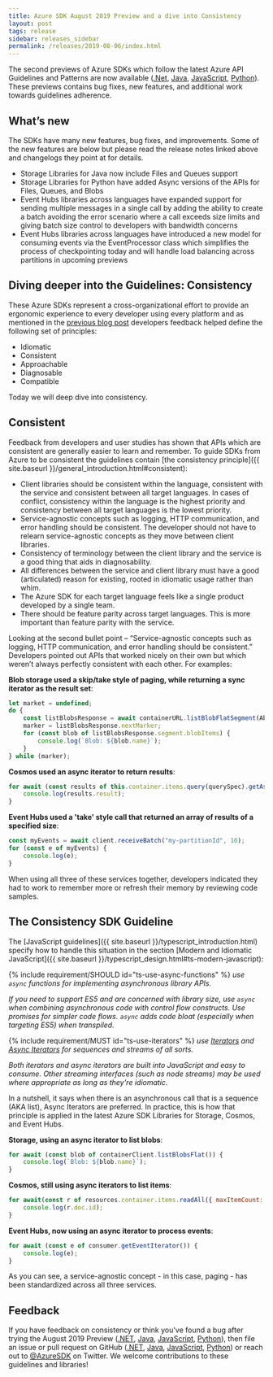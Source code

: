 ```yaml
---
title: Azure SDK August 2019 Preview and a dive into Consistency
layout: post
tags: release
sidebar: releases_sidebar
permalink: /releases/2019-08-06/index.html
---
```


The second previews of Azure SDKs which follow the latest Azure API Guidelines and Patterns are now available ([.Net](dotnet.html), [Java](java.html), [JavaScript](js.html), [Python](python.html)). These previews contains bug fixes, new features, and additional work towards guidelines adherence.

## What’s new

The SDKs have many new features, bug fixes, and improvements. Some of the new features are below but please read the release notes linked above and changelogs they point at for details. 

* Storage Libraries for Java now include Files and Queues support 
* Storage Libraries for Python have added Async versions of the APIs for Files, Queues, and Blobs 
* Event Hubs libraries across languages have expanded support for sending multiple messages in a single call by adding the ability to create a batch avoiding the error scenario where a call exceeds size limits and giving batch size control to developers with bandwidth concerns 
* Event Hubs libraries across languages have introduced a new model for consuming events via the EventProcessor class which simplifies the process of checkpointing today and will handle load balancing across partitions in upcoming previews 

## Diving deeper into the Guidelines: Consistency 

These Azure SDKs represent a cross-organizational effort to provide an ergonomic experience to every developer using every platform and as mentioned in the [previous blog post](../2019-07-10/index.html) developers feedback helped define the following set of principles: 

* Idiomatic 
* Consistent 
* Approachable 
* Diagnosable 
* Compatible 

Today we will deep dive into consistency. 

## Consistent 

Feedback from developers and user studies has shown that APIs which are consistent are generally easier to learn and remember. To guide SDKs from Azure to be consistent the guidelines contain [the consistency principle]({{ site.baseurl }}/general_introduction.html#consistent): 

* Client libraries should be consistent within the language, consistent with the service and consistent between all target languages. In cases of conflict, consistency within the language is the highest priority and consistency between all target languages is the lowest priority. 
* Service-agnostic concepts such as logging, HTTP communication, and error handling should be consistent. The developer should not have to relearn service-agnostic concepts as they move between client libraries. 
* Consistency of terminology between the client library and the service is a good thing that aids in diagnosability. 
* All differences between the service and client library must have a good (articulated) reason for existing, rooted in idiomatic usage rather than whim. 
* The Azure SDK for each target language feels like a single product developed by a single team. 
* There should be feature parity across target languages. This is more important than feature parity with the service.

Looking at the second bullet point – “Service-agnostic concepts such as logging, HTTP communication, and error handling should be consistent.” Developers pointed out APIs that worked nicely on their own but which weren’t always perfectly consistent with each other. For examples: 

**Blob storage used a skip/take style of paging, while returning a sync iterator as the result set**:

```js
let market = undefined;
do {
    const listBlobsResponse = await containerURL.listBlobFlatSegment(Aborter.none, marker);
    marker = listBlobsResponse.nextMarker;
    for (const blob of listBlobsResponse.segment.blobItems) {
        console.log(`Blob: ${blob.name}`);
    }
} while (marker);
```

**Cosmos used an async iterator to return results**:

```js
for await (const results of this.container.items.query(querySpec).getAsyncIterator()) {
    console.log(results.result);
}
```

**Event Hubs used a 'take' style call that returned an array of results of a specified size**:

```js
const myEvents = await client.receiveBatch("my-partitionId", 10);
for (const e of myEvents) {
    console.log(e);
}
```

When using all three of these services together, developers indicated they had to work to remember more or refresh their memory by reviewing code samples.

## The Consistency SDK Guideline

The [JavaScript guidelines]({{ site.baseurl }}/typescript_introduction.html) specify how to handle this situation in the section [Modern and Idiomatic JavaScript]({{ site.baseurl }}/typescript_design.html#ts-modern-javascript):

{% include requirement/SHOULD id="ts-use-async-functions" %} _use `async` functions for implementing asynchronous library APIs._

_If you need to support ES5 and are concerned with library size, use `async` when combining asynchronous code with control flow constructs.  Use promises for simpler code flows.  `async` adds code bloat (especially when targeting ES5) when transpiled._ 

{% include requirement/MUST id="ts-use-iterators" %} _use [Iterators](https://developer.mozilla.org/en-US/docs/Web/JavaScript/Guide/Iterators_and_Generators) and [Async Iterators](https://developer.mozilla.org/en-US/docs/Web/JavaScript/Reference/Statements/for-await...of) for sequences and streams of all sorts._

_Both iterators and async iterators are built into JavaScript and easy to consume. Other streaming interfaces (such as node streams) may be used where appropriate as long as they're idiomatic._

In a nutshell, it says when there is an asynchronous call that is a sequence (AKA list), Async Iterators are preferred. In practice, this is how that principle is applied in the latest Azure SDK Libraries for Storage, Cosmos, and Event Hubs.

**Storage, using an async iterator to list blobs**:

```js
for await (const blob of containerClient.listBlobsFlat()) {
    console.log(`Blob: ${blob.name}`);
}
```

**Cosmos, still using async iterators to list items**:

```js
for await(const r of resources.container.items.readAll({ maxItemCount: 20 }).getAsyncIterator()) {
    console.log(r.doc.id);
}
```

**Event Hubs, now using an async iterator to process events**:

```js
for await (const e of consumer.getEventIterator()) {
    console.log(e);
}
```

As you can see, a service-agnostic concept - in this case, paging - has been standardized across all three services.

## Feedback

If you have feedback on consistency or think you've found a bug after trying the August 2019 Preview ([.NET](dotnet.html), [Java](java.html), [JavaScript](js.html), [Python](python.html)), then file an issue or pull request on GitHub ([.NET](https://github.com/azure/azure-sdk-for-net/), [Java](https://github.com/azure/azure-sdk-for-java), [JavaScript](https://github.com/azure/azure-sdk-for-js), [Python](https://github.com/azure/azure-sdk-for-python)) or reach out to [@AzureSDK](https//twitter.com/AzureSDK) on Twitter.  We welcome contributions to these guidelines and libraries!
